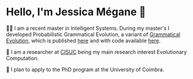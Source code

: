 # Hello, I'm Jessica Mégane 👋

👩‍🎓 I am a recent master in Intelligent Systems. During my master's I developed Probabilistic Grammatical Evolution, a variant of [Grammatical Evolution](https://www.springer.com/gp/book/9781402074448), which is published [here](https://arxiv.org/abs/2103.08389) and with code available [here](https://github.com/jessicamegane/pge).

📖 I am a researcher at [CISUC](https://www.cisuc.uc.pt/en) being my main research interest Evolutionary Computation.

💭 I plan to apply to the PhD program at the University of Coimbra.



<!--
**jessicamegane/jessicamegane** is a ✨ _special_ ✨ repository because its `README.md` (this file) appears on your GitHub profile.

Here are some ideas to get you started:

- 🔭 I’m currently working on ...
- 🌱 I’m currently learning ...
- 👯 I’m looking to collaborate on ...
- 🤔 I’m looking for help with ...
- 💬 Ask me about ...
- 📫 How to reach me: ...
- 😄 Pronouns: ...
- ⚡ Fun fact: ...
-->
